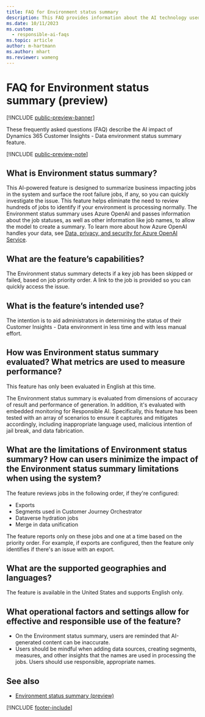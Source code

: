 ```yaml
---
title: FAQ for Environment status summary
description: This FAQ provides information about the AI technology used in the environment status summary. It includes key considerations and details about how AI is used, how it was tested and evaluated, and any specific limitations.
ms.date: 10/11/2023
ms.custom: 
  - responsible-ai-faqs
ms.topic: article
author: m-hartmann
ms.author: mhart
ms.reviewer: wameng
---
```


# FAQ for Environment status summary (preview)

[!INCLUDE [public-preview-banner](includes/public-preview-banner.md)]

These frequently asked questions (FAQ) describe the AI impact of Dynamics 365 Customer Insights - Data environment status summary feature.

[!INCLUDE [public-preview-note](includes/public-preview-note.md)]

## What is Environment status summary?

This AI-powered feature is designed to summarize business impacting jobs in the system and surface the root failure jobs, if any, so you can quickly investigate the issue. This feature helps eliminate the need to review hundreds of jobs to identify if your environment is processing normally. The Environment status summary uses Azure OpenAI and passes information about the job statuses, as well as other information like job names, to allow the model to create a summary. To learn more about how Azure OpenAI handles your data, see [Data, privacy, and security for Azure OpenAI Service](/legal/cognitive-services/openai/data-privacy).

## What are the feature’s capabilities?

The Environment status summary detects if a key job has been skipped or failed, based on job priority order. A link to the job is provided so you can quickly access the issue.

## What is the feature’s intended use?

The intention is to aid administrators in determining the status of their Customer Insights - Data environment in less time and with less manual effort.

## How was Environment status summary evaluated? What metrics are used to measure performance?

This feature has only been evaluated in English at this time.

The Environment status summary is evaluated from dimensions of accuracy of result and performance of generation. In addition, it's evaluated with embedded monitoring for Responsible AI. Specifically, this feature has been tested with an array of scenarios to ensure it captures and mitigates accordingly, including inappropriate language used, malicious intention of jail break, and data fabrication.

## What are the limitations of Environment status summary? How can users minimize the impact of the Environment status summary limitations when using the system?

The feature reviews jobs in the following order, if they're configured:

- Exports
- Segments used in Customer Journey Orchestrator
- Dataverse hydration jobs
- Merge in data unification

The feature reports only on these jobs and one at a time based on the priority order. For example, if exports are configured, then the feature only identifies if there's an issue with an export.

## What are the supported geographies and languages?

The feature is available in the United States and supports English only.

## What operational factors and settings allow for effective and responsible use of the feature?

- On the Environment status summary, users are reminded that AI-generated content can be inaccurate.
- Users should be mindful when adding data sources, creating segments, measures, and other insights that the names are used in processing the jobs. Users should use responsible, appropriate names.

## See also

- [Environment status summary (preview)](system.md#environment-status-summary-preview)

[!INCLUDE [footer-include](includes/footer-banner.md)]
